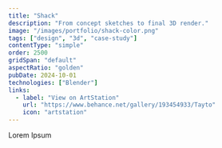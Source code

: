 ```yaml
---
title: "Shack"
description: "From concept sketches to final 3D render."
image: "/images/portfolio/shack-color.png"
tags: ["design", "3d", "case-study"]
contentType: "simple"
order: 2500
gridSpan: "default"
aspectRatio: "golden"
pubDate: 2024-10-01
technologies: ["Blender"]
links:
  - label: "View on ArtStation"
    url: "https://www.behance.net/gallery/193454933/Tayto"
    icon: "artstation"
---
```


Lorem Ipsum 